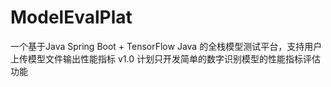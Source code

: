 # ModelEvalPlat
一个基于Java Spring Boot + TensorFlow Java 的全栈模型测试平台，支持用户上传模型文件输出性能指标
v1.0 计划只开发简单的数字识别模型的性能指标评估功能